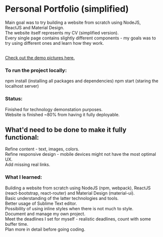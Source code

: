 # Personal Portfolio (simplified)

Main goal was to try building a website from scratch using NodeJS, ReactJS and Material Design.<br>
The website itself represents my CV (simplified version).<br>
Every single page contains slightly different components - my goals was to try using different ones and learn how they work.<br><br>

[Check out the demo pictures here.](https://github.com/jan-ondruch/personal-portfolio-react/tree/master/screenshots)

### To run the project locally:
npm install (installing all packages and dependencies)
npm start (staring the localhost server)

### Status:
Finished for technology demonstation purposes.<br>
Website is finished ~80% from having it fully deployable.

## What'd need to be done to make it fully functional:
Refine content - text, images, colors.<br>
Refine responsive design - mobile devices might not have the most optimal UX.<br>
Add missing real links.

### What I learned:
Building a website from scratch using NodeJS (npm, webpack), ReactJS (react-bootstrap, react-router) and Material Design (material-ui).<br>
Basic understanding of the latter technologies and tools.<br>
Better usage of Sublime Text editor.<br>
Possibility of using inline styles when there is not much to style.<br>
Document and manage my own project.<br>
Meet the deadlines I set for myself - realistic deadlines, count with some buffer time.<br>
Plan more in detail before going coding.

